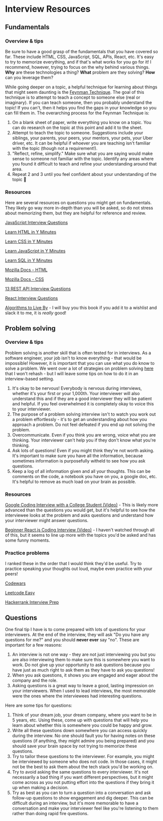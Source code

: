 # Interview Resources

## Fundamentals

### Overview & tips

Be sure to have a good grasp of the fundamentals that you have covered so far. These include HTML, CSS, JavaScript, SQL, APIs, React, etc. It's easy to try to memorize everything, and if that's what works for you go for it! I recommend, however, trying to focus on the why behind various things. **Why** are these technologies a thing? **What** problem are they solving? **How** can you leverage them?

While going deeper on a topic, a helpful technique for learning about things that might seem daunting is the [Feynman Technique](https://fs.blog/feynman-technique/). The goal of this technique is to attempt to teach a concept to someone else (real or imaginary). If you can teach someone, then you probably understand the topic! If you can't, then it helps you find the gaps in your knowledge so you can fill them in. The overarching process for the Feynman Technique is:

1. On a blank sheet of paper, write everything you know on a topic. You can do research on the topic at this point and add it to the sheet.
2. Attempt to teach the topic to someone. Suggestions include your siblings, your parents, your peers, your mentors, your pets, your Uber driver, etc. It can be helpful if whoever you are teaching isn't familiar with the topic (though not a requirement!).
3. "Reflect, refine, simplify." Make sure what you are saying would make sense to someone not familiar with the topic. Identify any areas where you found it difficult to teach and refine your understanding around that area.
4. Repeat 2 and 3 until you feel confident about your understanding of the topic 🧠

### Resources
Here are several resources on questions you might get on fundamentals. They likely go way more in-depth than you will be asked, so do not stress about memorizing them, but they are helpful for reference and review.

[JavaScript Interview Questions](https://github.com/sudheerj/javascript-interview-questions)

[Learn HTML in Y Minutes](https://learnxinyminutes.com/docs/html/)

[Learn CSS in Y Minutes](https://learnxinyminutes.com/docs/css/)

[Learn JavaScript in Y Minutes](https://learnxinyminutes.com/docs/javascript/)

[Learn SQL in Y Minutes](https://learnxinyminutes.com/docs/sql/)

[Mozilla Docs - HTML](https://developer.mozilla.org/en-US/docs/Web/HTML)

[Mozilla Docs - CSS](https://developer.mozilla.org/en-US/docs/Web/CSS)

[13 REST API Interview Questions](https://www.educative.io/blog/rest-api-interview-questions)

[React Interview Questions](https://github.com/sudheerj/reactjs-interview-questions)

[Algorithms to Live By](https://www.amazon.com/Algorithms-Live-Computer-Science-Decisions/dp/1627790365) - I will buy you this book if you add it to a wishlist and slack it to me, it is _really_ good!

## Problem solving

### Overview & tips

Problem solving is another skill that is often tested for in interviews. As a software engineer, your job isn't to know everything - that would be impossible! However, it is important that you can use what you do know to solve a problem. We went over a lot of strategies on problem solving [here](https://github.com/bethanyj28/r2h-resources/tree/main/problem_solving) that I won't rehash - but I will leave some tips on how to do it in an interview-based setting.

1. It's okay to be nervous! Everybody is nervous during interviews, whether it's your first or your 1,000th. Your interviewer will also understand this and if they are a good interviewer they will be patient and helpful. If you feel overwhelmed it is completely okay to voice this to your interviewer.
2. The purpose of a problem solving interview isn't to watch you work out a problem effortlessly - it's to get an understanding about how you approach a problem. Do not feel defeated if you end up not solving the problem.
3. Overcommunicate. Even if you think you are wrong, voice what you are thinking. Your interviewer can't help you if they don't know what you're thinking.
4. Ask lots of questions! Even if you might think they're not worth asking. It's important to make sure you have all the information, because sometimes information is purposefully witheld to see how you ask questions.
5. Keep a log of all information given and all your thoughts. This can be comments on the code, a notebook you have on you, a google doc, etc. It's helpful to remove as much load on your brain as possible.

### Resources
[Google Coding Interview with a College Student (Video)](https://www.youtube.com/watch?v=3Q_oYDQ2whs) - This is likely more advanced than the questions you would get, but it's helpful to see how the interviewee looks at the problem and asks questions and understand how your interviewer might answer questions.

[Beginner React.js Coding Interview (Video)](https://www.youtube.com/watch?v=gnkrDse9QKc) - I haven't watched through all of this, but it seems to line up more with the topics you'd be asked and has some funny moments.

### Practice problems
I ranked these in the order that I would think they'd be useful. Try to practice speaking your thoughts out loud, maybe even practice with your peers!

[Codewars](https://www.codewars.com/collections/javascript-basics-2)

[Leetcode Easy](https://leetcode.com/problemset/all/?difficulty=EASY&page=1&sorting=W3sic29ydE9yZGVyIjoiREVTQ0VORElORyIsIm9yZGVyQnkiOiJBQ19SQVRFIn1d)

[Hackerrank Interview Prep](https://www.hackerrank.com/interview/interview-preparation-kit)

## Questions

One final tip I have is to come prepared with lots of questions for your interviewers. At the end of the interview, they will ask "Do you have any questions for me?" and you should **never ever** say "no". These are important for a few reasons:

1. An interview is not one way - they are not just interviewing you but you are also interviewing them to make sure this is somewhere you want to work. Do not give up your opportunity to ask questions because you have just as much right to ask them as they have to ask you questions!
2. When you ask questions, it shows you are engaged and eager about the company and the role.
3. Asking questions is a great way to leave a good, lasting impression on your interviewers. When I used to lead interviews, the most memorable were the ones where the interviewees had interesting questions.

Here are some tips for questions:
1. Think of your dream job, your dream company, where you want to be in 5 years, etc. Using these, come up with questions that will help you learn about whether this is somewhere you could be happy and grow.
2. Write all these questions down somewhere you can access quickly during the interview. No one should fault you for having notes on these questions (if anything, they might admire you being prepared) and you should save your brain space by not trying to memorize these questions.
3. Try to tailor these questions to the interviewer. For example, you might be interviewed by someone who does not code. In those cases, it might not be the best to ask them about the tech stack you'd be working on.
4. Try to avoid asking the same questions to every interviewer. It's not necessarily a bad thing if you want different perspectives, but it might come across as you not putting effort into the questions if they bring it up when making a decision.
5. Try as best as you can to turn a question into a conversation and ask follow-up questions to show engagement and dig deeper. This can be difficult during an interview, but it's more memorable to have a conversation and make your interviewer feel like you're listening to them rather than doing rapid fire questions.
